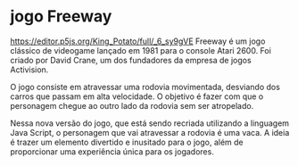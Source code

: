 # jogo Freeway
https://editor.p5js.org/King_Potato/full/_6_sy9gVE
Freeway é um jogo clássico de videogame lançado em 1981 para o console Atari 2600. Foi criado por David Crane, um dos fundadores da empresa de jogos Activision.

O jogo consiste em atravessar uma rodovia movimentada, desviando dos carros que passam em alta velocidade. O objetivo é fazer com que o personagem chegue ao outro lado da rodovia sem ser atropelado.

Nessa nova versão do jogo, que está sendo recriada utilizando a linguagem Java Script, o personagem que vai atravessar a rodovia é uma vaca. A ideia é trazer um elemento divertido e inusitado para o jogo, além de proporcionar uma experiência única para os jogadores.
